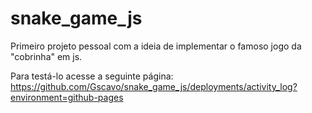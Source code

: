 # snake_game_js
Primeiro projeto pessoal com a ideia de implementar o famoso jogo da "cobrinha" em js.


Para testá-lo acesse a seguinte página: https://github.com/Gscavo/snake_game_js/deployments/activity_log?environment=github-pages

